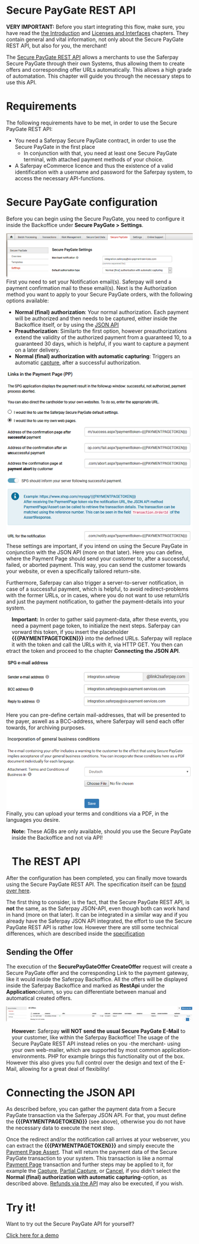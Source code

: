 # Secure PayGate REST API

<div class="warning">
  <p><strong>VERY IMPORTANT:</strong> Before you start integrating this flow, make sure, you have read the <a target="_blank" href="index.html">the Introduction</a> and <a target="_blank" href="interfaces.html">Licenses and Interfaces</a> chapters. They contain general and vital information, not only about the Secure PayGate REST API, but also for you, the merchant!</p>
</div>

The <a href="https://saferpay.github.io/jsonapi/#ChapterRestApi">Secure PayGate REST API</a> allows a merchants to use the Saferpay Secure PayGate through their own Systems, thus allowing them to create offers and corresponding offer URLs automatically. This allows a high grade of automatation.
This chapter will guide you through the necessary steps to use this API.

# <a name="spg-req"></a> Requirements

The following requirements have to be met, in order to use the Secure PayGate REST API:

+ You need a Saferpay Secure PayGate contract, in order to use the Secure PayGate in the first place
  + In conjunction with that, you need at least one Secure PayGate terminal, with attached payment methods of your choice.
+ A Saferpay eCommerce licence and thus the existence of a valid identification with a username and password for the Saferpay system, to access the necessary API-functions.

# <a name="spg-config"></a> Secure PayGate configuration

Before you can begin using the Secure PayGate, you need to configure it inside the Backoffice under **Secure PayGate > Settings**.

![alt text](https://raw.githubusercontent.com/saferpay/sndbx/master/images/SPG_Settings_1.png "SPG Settings")
First you need to set your Notification email(s). Saferpay will send a payment confirmation mail to these email(s).
Next is the Authorization method you want to apply to your Secure PayGate orders, with the following options available:
+ **Normal (final) authorization**: Your normal authorization. Each payment will be authorized and then needs to be captured, either inside the Backoffice itself, or by using the <a href="index.html#capture">JSON API</a>
+ **Preauthorization**: Similarto the first option, however preauthorizations extend the validity of the authorized payment from a guaranteed 10, to a guaranteed 30 days, which is helpful, if you want to capture a payment on a later delivery.
+ **Normal (final) authorization with automatic capturing**: Triggers an automatic <a href="index.html#capture">capture</a>, after a successful authorization.

![alt text](https://raw.githubusercontent.com/saferpay/sndbx/master/images/SPG_Settings_2.png "SPG Settings")
These settings are important, if you intend on using the Secure PayGate in conjunction with the JSON API (more on that later).
Here you can define, where the Payment Page should send your customer to, after a successful, failed, or aborted payment. This way, you can send the customer towards your website, or even a specifically tailored return-site.

Furthermore, Saferpay can also trigger a server-to-server notification, in case of a successful payment, which is helpful, to avoid redirect-problems with the former URLs, or in cases, where you do not want to use returnUrls and just the payment notification, to gather the payment-details into your system.

<div class="warning">
  <span class="glyphicon glyphicon-exclamation-sign" style="color: rgb(240, 169, 43);font-size: 55px;height: 75px;float: left;margin-right: 15px;margin-top: 0px;"></span>
  <p>
    <strong>Important:</strong> In order to gather said payment-data, after these events, you need a payment page token, to initialize the next steps. Saferpay can vorward this token, if you insert the placeholder <strong>{{{PAYMENTPAGETOKEN}}}</strong> into the defined URLs. Saferpay will replace it with the token and call the URLs with it, via HTTP GET. You then can etract the token and proceed to the chapter <strong>Connecting the JSON API</strong>.
  </p>
</div>

![alt text](https://raw.githubusercontent.com/saferpay/sndbx/master/images/SPG_Settings_3.png "SPG Settings")
Here you can pre-define certain mail-addresses, that will be presented to the payer, aswell as a BCC-address, where Saferpay will send each offer towards, for archiving purposes.

![alt text](https://raw.githubusercontent.com/saferpay/sndbx/master/images/SPG_Settings_4.PNG "SPG Settings")
Finally, you can upload your terms and conditions via a PDF, in the languages you desire. 
<div class="info">
  <span class="glyphicon glyphicon-info-sign" style="color: rgb(110, 199, 215);font-size: 55px;height: 75px;float: left;margin-right: 15px;margin-top: 0px;"></span>
  <p>
    <strong>Note:</strong> These AGBs are only available, should you use the Secure PayGate inside the Backoffice and not via API!
  </p>
</div>

# <a name="spg-api"></a> The REST API

After the configuration has been completed, you can finally move towards using the Secure PayGate REST API. The specification itself can be <a href="https://saferpay.github.io/jsonapi/#ChapterRestApi">found over here</a>.

The first thing to consider, is the fact, that the Secure PayGate REST API, is **not** the same, as the Saferpay JSON-API, even though both can work hand in hand (more on that later). It can be integrated in a similar way and if you already have the Saferpay JSON API integrated, the effort to use the Secure PayGate REST API is rather low.
However there are still some technical differences, which are described inside the <a href="https://saferpay.github.io/jsonapi/#ChapterRestApi">specification</a>

## Sending the Offer
The execution of the **SecurePayGateOffer CreateOffer** request will create a Secure PayGate offer and the corresponding Link to the payment gateway, like it would inside the Saferpay Backoffice.
All the offers will be displayed inside the Saferpay Backoffice and marked as **RestApi** under the **Application**column, so you can differentiate between manual and automatical created offers.

![alt text](https://raw.githubusercontent.com/saferpay/sndbx/master/images/SPG_Backend.png "SPG Offers")

<div class="danger">
  <span class="glyphicon glyphicon-remove-sign" style="color: rgb(224, 122, 105);font-size: 55px;height: 75px;float: left;margin-right: 15px;margin-top: 0px;"></span>
  <p>
    <strong>However:</strong> Saferpay <strong>will NOT send the usual Secure PayGate E-Mail</strong> to your customer, like within the Saferpay Backoffice! The usage of the Secure PayGate REST API instead relies on you -the merchant- using your own web-mailer, which are supported by most common application-environments. PHP for example brings this functionality out of the box. However this also gives you full control over the design and text of the E-Mail, allowing for a great deal of flexibility!
  </p>
</div>

# <a name="spg-json"></a> Connecting the JSON API

As described before, you can gather the payment data from a Secure PayGate transaction via the Saferpay JSON API. For that, you must define the <strong>{{{PAYMENTPAGETOKEN}}}</strong> (see above), otherwise you do not have the necessary data to execute the next step.

Once the redirect and/or the notification call arrives at your webserver, you can extract the <strong>{{{PAYMENTPAGETOKEN}}}</strong> and simply execute the <a href="https://saferpay.github.io/jsonapi/#Payment_v1_PaymentPage_Assert">Payment Page Assert</a>. That will return the payment data of the Secure PayGate transaction to your system.
This transaction is like a normal <a href="">Payment Page</a> transaction and further steps may be applied to it, for example the <a href="index.html#capture">Capture</a>, <a href="partialcaptures.html">Partial Capture</a>, or <a href="https://saferpay.github.io/jsonapi/#Payment_v1_Transaction_Cancel">Cancel</a>, if you didn't select the **Normal (final) authorization with automatic capturing**-option, as described above. <a href="refund.html">Refunds via the API</a> may also be executed, if you wish.

# <a name="spg-demo"></a> Try it!
Want to try out the Secure PayGate API for yourself?

<a href="https://shop.saferpay.eu/saferpayintegration/" class="demobtn">Click here for a demo</a><br />
